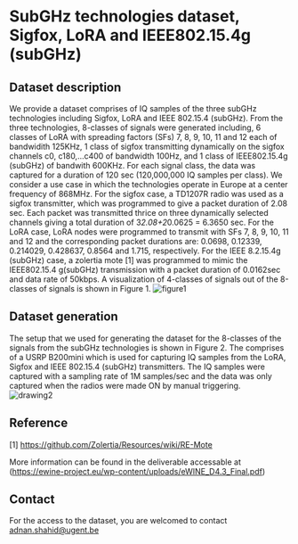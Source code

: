 # SubGHz technologies dataset, Sigfox, LoRA and IEEE802.15.4g (subGHz)
## Dataset description
We provide a dataset comprises of IQ samples of the three subGHz technologies including Sigfox, LoRA and IEEE 802.15.4 (subGHz). From the three technologies, 8-classes of signals were generated including, 6 classes of LoRA with spreading factors (SFs) 7, 8, 9, 10, 11 and 12 each of bandwidith 125KHz, 1 class of sigfox transmitting dynamically on the sigfox channels c0, c180,...c400 of bandwidth 100Hz, and 1 class of IEEE802.15.4g (subGHz) of bandwith 600KHz. For each signal class, the data was captured for a duration of 120 sec (120,000,000 IQ samples per class). We consider a use case in which the technologies operate in Europe at a center frequency of 868MHz. For the sigfox case, a TD1207R radio was used as a sigfox transmitter, which was programmed to give a packet duration of 2.08 sec. Each packet was transmitted thrice on three dynamically selected channels giving a total duration of 3*2.08+2*0.0625 = 6.3650 sec. For the LoRA case, LoRA nodes were programmed to transmit with SFs 7, 8, 9, 10, 11 and 12 and the corresponding packet durations are: 0.0698, 0.12339, 0.214029, 0.428637, 0.8564 and 1.715, respectively. For the IEEE 8.2.15.4g (subGHz) case, a zolertia mote [1] was programmed to mimic the IEEE802.15.4 g(subGHz) transmission with a packet duration of 0.0162sec and data rate of 50kbps. A visualization of 4-classes of signals out of the 8-classes of signals is shown in Figure 1. 
![figure1](https://user-images.githubusercontent.com/24733570/39812955-e72dc7de-538e-11e8-840a-d9b331e3ef21.png)
## Dataset generation 
The setup that we used for generating the dataset for the 8-classes of the signals from the subGHz technologies is shown in Figure 2. The comprises of a USRP B200mini which is used for capturing IQ samples from the LoRA, Sigfox and IEEE 802.15.4 (subGHz) transmitters. The IQ samples were captured with a sampling rate of 1M samples/sec and the data was only captured when the radios were made ON by manual triggering.  
![drawing2](https://user-images.githubusercontent.com/24733570/39812996-0786ed6c-538f-11e8-959e-25c3b16f61d2.png)
## Reference
[1] https://github.com/Zolertia/Resources/wiki/RE-Mote

More information can be found in the deliverable accessable at (https://ewine-project.eu/wp-content/uploads/eWINE_D4.3_Final.pdf)
## Contact
For the access to the dataset, you are welcomed to contact adnan.shahid@ugent.be

